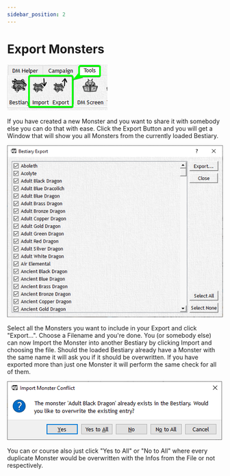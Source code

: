 ```yaml
---
sidebar_position: 2
---
```


# Export Monsters

![Export Bestiary](./img/exportBestiary.png)

If you have created a new Monster and you want to share it with somebody else you can do that with ease.
Click the Export Button and you will get a Window that will show you all Monsters from the currently loaded Bestiary.

![Monster Selection](./img/monsterSelection.png)

Select all the Monsters you want to include in your Export and click "Export…". Choose a Filename and you're done.
You (or somebody else) can now Import the Monster into another Bestiary by clicking Import and choosing the file. Should the loaded Bestiary already have a Monster with the same name it will ask you if it should be overwritten. If you have exported more than just one Monster it will perform the same check for all of them.

![Overwrite Confirmation](./img/overwriteConfirmation.png)

You can or course also just click "Yes to All" or "No to All" where every duplicate Monster would be overwritten with the Infos from the File or not respectively.
